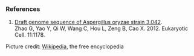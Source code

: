 ### References

1.  [Draft genome sequence of Aspergillus oryzae strain
    3.042](http://europepmc.org/abstract/MED/22933657).\
    Zhao G, Yao Y, Qi W, Wang C, Hou L, Zeng B, Cao X. 2012. Eukaryotic
    Cell. 11:1178.

Picture credit:
[Wikipedia](https://commons.wikimedia.org/wiki/File:Aspergillus_oryzae_(%E9%BA%B9).jpg),
the free encyclopedia
